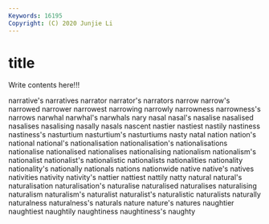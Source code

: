 ```yaml
---
Keywords: 16195
Copyright: (C) 2020 Junjie Li
---
```


# title

Write contents here!!!
 
narrative's 
narratives 
narrator 
narrator's
narrators 
narrow 
narrow's 
narrowed 
narrower 
narrowest 
narrowing 
narrowly 
narrowness 
narrowness's
narrows 
narwhal 
narwhal's 
narwhals 
nary 
nasal 
nasal's 
nasalise 
nasalised 
nasalises
nasalising 
nasally 
nasals 
nascent 
nastier 
nastiest 
nastily 
nastiness 
nastiness's 
nasturtium
nasturtium's 
nasturtiums 
nasty 
natal 
nation 
nation's 
national 
national's 
nationalisation 
nationalisation's
nationalisations 
nationalise 
nationalised 
nationalises 
nationalising 
nationalism 
nationalism's 
nationalist 
nationalist's 
nationalistic
nationalists 
nationalities 
nationality 
nationality's 
nationally 
nationals 
nations 
nationwide 
native 
native's
natives 
nativities 
nativity 
nativity's 
nattier 
nattiest 
nattily 
natty 
natural 
natural's
naturalisation 
naturalisation's 
naturalise 
naturalised 
naturalises 
naturalising 
naturalism 
naturalism's 
naturalist 
naturalist's
naturalistic 
naturalists 
naturally 
naturalness 
naturalness's 
naturals 
nature 
nature's 
natures 
naughtier
naughtiest 
naughtily 
naughtiness 
naughtiness's 
naughty 
